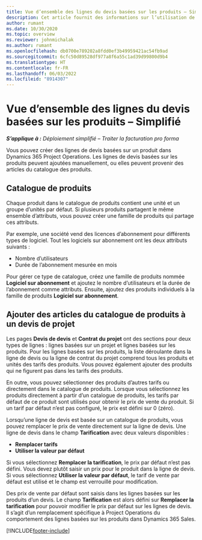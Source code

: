 ```yaml
---
title: Vue d’ensemble des lignes du devis basées sur les produits – Simplifié
description: Cet article fournit des informations sur l’utilisation de lignes de devis basées sur un produit.
author: rumant
ms.date: 10/30/2020
ms.topic: overview
ms.reviewer: johnmichalak
ms.author: rumant
ms.openlocfilehash: db0700e789202a8fdd0ef3b49959421ac54fb9ad
ms.sourcegitcommit: 6cfc50d89528df977a8f6a55c1ad39d99800d9b4
ms.translationtype: HT
ms.contentlocale: fr-FR
ms.lasthandoff: 06/03/2022
ms.locfileid: "8914307"
---
```

# <a name="product-based-quote-lines-overview---lite"></a>Vue d’ensemble des lignes du devis basées sur les produits – Simplifié

_**S’applique à :** Déploiement simplifié – Traiter la facturation pro forma_

Vous pouvez créer des lignes de devis basées sur un produit dans Dynamics 365 Project Operations. Les lignes de devis basées sur les produits peuvent ajoutées manuellement, ou elles peuvent provenir des articles du catalogue des produits.

## <a name="product-catalog"></a>Catalogue de produits

Chaque produit dans le catalogue de produits contient une unité et un groupe d’unités par défaut. Si plusieurs produits partagent le même ensemble d’attributs, vous pouvez créer une famille de produits qui partage ces attributs. 

Par exemple, une société vend des licences d’abonnement pour différents types de logiciel. Tout les logiciels sur abonnement ont les deux attributs suivants :

- Nombre d’utilisateurs
- Durée de l’abonnement mesurée en mois

Pour gérer ce type de catalogue, créez une famille de produits nommée **Logiciel sur abonnement** et ajoutez le nombre d’utilisateurs et la durée de l’abonnement comme attributs. Ensuite, ajoutez des produits individuels à la famille de produits **Logiciel sur abonnement**.

## <a name="add-product-catalog-items-to-a-project-quote"></a>Ajouter des articles du catalogue de produits à un devis de projet

Les pages **Devis de devis** et **Contrat du projet** ont des sections pour deux types de lignes : lignes basées sur un projet et lignes basées sur les produits. Pour les lignes basées sur les produits, la liste déroulante dans la ligne de devis ou la ligne de contrat du projet comprend tous les produits et unités des tarifs des produits. Vous pouvez également ajouter des produits qui ne figurent pas dans les tarifs des produits.

En outre, vous pouvez sélectionner des produits d’autres tarifs ou directement dans le catalogue de produits. Lorsque vous sélectionnez les produits directement à partir d’un catalogue de produits, les tarifs par défaut de ce produit sont utilisés pour obtenir le prix de vente du produit. Si un tarif par défaut n’est pas configuré, le prix est défini sur 0 (zéro).

Lorsqu’une ligne de devis est basée sur un catalogue de produits, vous pouvez remplacer le prix de vente directement sur la ligne de devis. Une ligne de devis dans le champ **Tarification** avec deux valeurs disponibles :

- **Remplacer tarifs**
- **Utiliser la valeur par défaut**

Si vous sélectionnez **Remplacer la tarification**, le prix par défaut n’est pas défini. Vous devez plutôt saisir un prix pour le produit dans la ligne de devis. Si vous sélectionnez **Utiliser la valeur par défaut**, le tarif de vente par défaut est utilisé et le champ est verrouillé pour modification.

Des prix de vente par défaut sont saisis dans les lignes basées sur les produits d’un devis. Le champ **Tarification** est alors défini sur **Remplacer la tarification** pour pouvoir modifier le prix par défaut sur les lignes de devis. Il s’agit d’un remplacement spécifique à Project Operations du comportement des lignes basées sur les produits dans Dynamics 365 Sales.


[!INCLUDE[footer-include](../../includes/footer-banner.md)]
